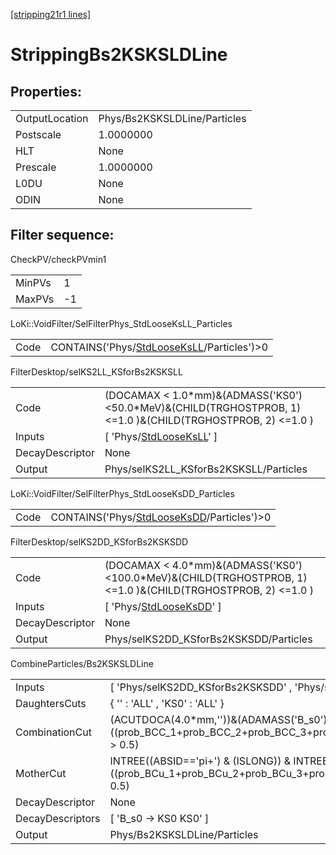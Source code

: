 [[stripping21r1 lines]](./stripping21r1-index)

# StrippingBs2KSKSLDLine

## Properties:

|                |                              |
|----------------|------------------------------|
| OutputLocation | Phys/Bs2KSKSLDLine/Particles |
| Postscale      | 1.0000000                    |
| HLT            | None                         |
| Prescale       | 1.0000000                    |
| L0DU           | None                         |
| ODIN           | None                         |

## Filter sequence:

CheckPV/checkPVmin1

|        |     |
|--------|-----|
| MinPVs | 1   |
| MaxPVs | -1  |

LoKi::VoidFilter/SelFilterPhys_StdLooseKsLL_Particles

|      |                                                                                            |
|------|--------------------------------------------------------------------------------------------|
| Code | CONTAINS('Phys/[StdLooseKsLL](./stripping21r1-commonparticles-stdlooseksll)/Particles')\>0 |

FilterDesktop/selKS2LL_KSforBs2KSKSLL

|                 |                                                                                                                 |
|-----------------|-----------------------------------------------------------------------------------------------------------------|
| Code            | (DOCAMAX \< 1.0\*mm)&(ADMASS('KS0')\<50.0\*MeV)&(CHILD(TRGHOSTPROB, 1) \<=1.0 )&(CHILD(TRGHOSTPROB, 2) \<=1.0 ) |
| Inputs          | [ 'Phys/[StdLooseKsLL](./stripping21r1-commonparticles-stdlooseksll)' ]                                       |
| DecayDescriptor | None                                                                                                            |
| Output          | Phys/selKS2LL_KSforBs2KSKSLL/Particles                                                                          |

LoKi::VoidFilter/SelFilterPhys_StdLooseKsDD_Particles

|      |                                                                                            |
|------|--------------------------------------------------------------------------------------------|
| Code | CONTAINS('Phys/[StdLooseKsDD](./stripping21r1-commonparticles-stdlooseksdd)/Particles')\>0 |

FilterDesktop/selKS2DD_KSforBs2KSKSDD

|                 |                                                                                                                  |
|-----------------|------------------------------------------------------------------------------------------------------------------|
| Code            | (DOCAMAX \< 4.0\*mm)&(ADMASS('KS0')\<100.0\*MeV)&(CHILD(TRGHOSTPROB, 1) \<=1.0 )&(CHILD(TRGHOSTPROB, 2) \<=1.0 ) |
| Inputs          | [ 'Phys/[StdLooseKsDD](./stripping21r1-commonparticles-stdlooseksdd)' ]                                        |
| DecayDescriptor | None                                                                                                             |
| Output          | Phys/selKS2DD_KSforBs2KSKSDD/Particles                                                                           |

CombineParticles/Bs2KSKSLDLine

|                  |                                                                                                                                                                                                      |
|------------------|------------------------------------------------------------------------------------------------------------------------------------------------------------------------------------------------------|
| Inputs           | [ 'Phys/selKS2DD_KSforBs2KSKSDD' , 'Phys/selKS2LL_KSforBs2KSKSLL' ]                                                                                                                                |
| DaughtersCuts    | { '' : 'ALL' , 'KS0' : 'ALL' }                                                                                                                                                                       |
| CombinationCut   | (ACUTDOCA(4.0\*mm,''))&(ADAMASS('B_s0') \< 600.0\*MeV) & ((prob_BCC_1+prob_BCC_2+prob_BCC_3+prob_BCC_4+prob_BCC_5+prob_BCC_6+prob_BCC_7+prob_BCC_8+prob_BCC_9+prob_BCC_10)/10 \> 0.5)                |
| MotherCut        | INTREE((ABSID=='pi+') & (ISLONG)) & INTREE((ABSID=='pi+') & (ISDOWN)) & ((prob_BCu_1+prob_BCu_2+prob_BCu_3+prob_BCu_4+prob_BCu_5+prob_BCu_6+prob_BCu_7+prob_BCu_8+prob_BCu_9+prob_BCu_10)/10 \> 0.5) |
| DecayDescriptor  | None                                                                                                                                                                                                 |
| DecayDescriptors | [ 'B_s0 -\> KS0 KS0' ]                                                                                                                                                                             |
| Output           | Phys/Bs2KSKSLDLine/Particles                                                                                                                                                                         |
